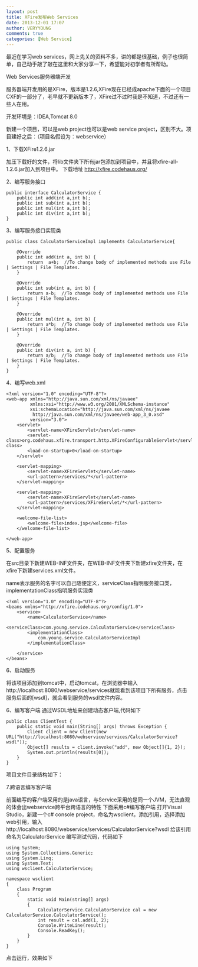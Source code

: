 ```yaml
---
layout: post
title: XFire发布Web Services
date: 2013-12-01 17:07
author: VERYYOUNG
comments: true
categories: [Web Service]
---
```

最近在学习web services，网上先关的资料不多，讲的都是很基础，例子也很简单，自己动手敲了敲在这里和大家分享一下，希望能对初学者有所帮助。


Web Services服务器端开发

服务器端开发用的是XFire，版本是1.2.6,XFire现在已经成apache下面的一个项目CXF的一部分了，老早就不更新版本了，XFire过不过时我是不知道，不过还有一些人在用。

开发环境是：IDEA,Tomcat 8.0

新建一个项目，可以是web project也可以是web service project，区别不大。项目建好之后：（项目名假设为：webservice）

1、下载XFire1.2.6.jar

加压下载好的文件，将lib文件夹下所有jar包添加到项目中，并且将xfire-all-1.2.6.jar加入到项目中。
下载地址 http://xfire.codehaus.org/

2、编写服务接口

	public interface CalculatorService {
	    public int add(int a,int b);
	    public int sub(int a,int b);
	    public int mul(int a,int b);
	    public int div(int a,int b);
	}


3、编写服务接口实现类

	public class CalculatorServiceImpl implements CalculatorService{
	
	    @Override
	    public int add(int a, int b) {
	        return  a+b;  //To change body of implemented methods use File | Settings | File Templates.
	    }
	
	    @Override
	    public int sub(int a, int b) {
	        return a-b;  //To change body of implemented methods use File | Settings | File Templates.
	    }
	
	    @Override
	    public int mul(int a, int b) {
	        return a*b;  //To change body of implemented methods use File | Settings | File Templates.
	    }
	
	    @Override
	    public int div(int a, int b) {
	        return a/b;  //To change body of implemented methods use File | Settings | File Templates.
	    }
	}


4、编写web.xml

	
	<?xml version="1.0" encoding="UTF-8"?>
	<web-app xmlns="http://java.sun.com/xml/ns/javaee"
	         xmlns:xsi="http://www.w3.org/2001/XMLSchema-instance"
	         xsi:schemaLocation="http://java.sun.com/xml/ns/javaee
			  http://java.sun.com/xml/ns/javaee/web-app_3_0.xsd"
	         version="3.0">
	    <servlet>
	        <servlet-name>XFireServlet</servlet-name>
	        <servlet-class>org.codehaus.xfire.transport.http.XFireConfigurableServlet</servlet-class>
	        <load-on-startup>0</load-on-startup>
	    </servlet>
	
	    <servlet-mapping>
	        <servlet-name>XFireServlet</servlet-name>
	        <url-pattern>/services/*</url-pattern>
	    </servlet-mapping>
	
	    <servlet-mapping>
	        <servlet-name>XFireServlet</servlet-name>
	        <url-pattern>/services/XFireServlet/*</url-pattern>
	    </servlet-mapping>
	
	    <welcome-file-list>
	        <welcome-file>index.jsp</welcome-file>
	    </welcome-file-list>
	
	</web-app>



5、配置服务

在src目录下新建WEB-INF文件夹，在WEB-INF文件夹下新建xfire文件夹，在xfire下新建services.xml文件。

name表示服务的名字可以自己随便定义，serviceClass指明服务接口类，implementationClass指明服务实现类


	<?xml version="1.0" encoding="UTF-8"?>
	<beans xmlns="http://xfire.codehaus.org/config/1.0">
	    <service>
	        <name>CalculatorService</name>
	        <serviceClass>com.young.service.CalculatorService</serviceClass>
	        <implementationClass>
	            com.young.service.CalculatorServiceImpl
	        </implementationClass>
	
	    </service>
	</beans>


6、启动服务

将该项目添加到tomcat中，启动tomcat，在浏览器中输入http://localhost:8080/webservice/services就能看到该项目下所有服务，点击服务后面的[wsdl]，就会看到服务的wsdl文件内容。
<img src="http://veryyoung.u.qiniudn.com/7niu_wsdl.png" alt="" />

6、编写客户端
通过WSDL地址来创建动态客户端,代码如下

	public class ClientTest {
	    public static void main(String[] args) throws Exception {
	        Client client = new Client(new URL("http://localhost:8080/webservice/services/CalculatorService?wsdl"));
	        Object[] results = client.invoke("add", new Object[]{1, 2});
	        System.out.println(results[0]);
	    }
	}



项目文件目录结构如下：
<img src="http://veryyoung.u.qiniudn.com/7niu_forder.png" alt="" />

7.跨语言编写客户端

前面编写的客户端采用的是java语言，与Service采用的是同一个JVM，无法直观的体会出webservice跨平台跨语言的特性
下面采用c#编写客户端
打开Visual Studio，新建一个c# console project，命名为wsclient，添加引用，选择添加web引用，输入http://localhost:8080/webservice/services/CalculatorService?wsdl
给该引用命名为CalculatorService
编写测试代码，代码如下


	using System;
	using System.Collections.Generic;
	using System.Linq;
	using System.Text;
	using wsclient.CalculatorService;
	
	namespace wsclient
	{
	    class Program
	    {
	        static void Main(string[] args)
	        {
	            CalculatorService.CalculatorService cal = new CalculatorService.CalculatorService();
	            int result = cal.add(1, 2);
	            Console.WriteLine(result);
	            Console.ReadKey();
	        }
	    }
	}

点击运行，效果如下
<img src="http://veryyoung.u.qiniudn.com/7niu_csharpconsole.png" alt="" />

